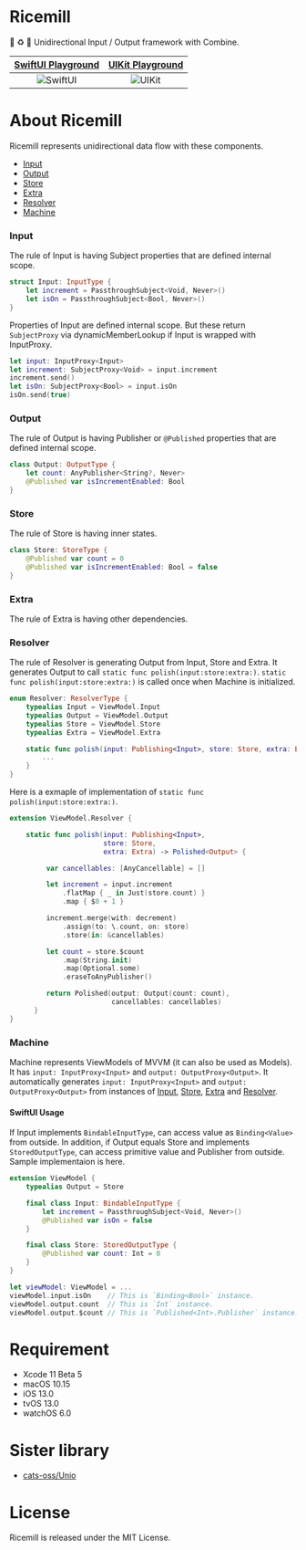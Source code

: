 # Ricemill

🌾 ♻️ 🍚 Unidirectional Input / Output framework with Combine.

| [SwiftUI Playground](https://github.com/marty-suzuki/Ricemill/blob/master/Ricemill.playground/Pages/SwiftUI.xcplaygroundpage/Contents.swift) | [UIKit Playground](https://github.com/marty-suzuki/Ricemill/blob/master/Ricemill.playground/Pages/UIKit.xcplaygroundpage/Contents.swift) |
| :-: | :-: |
| ![SwiftUI](https://user-images.githubusercontent.com/2082134/63072558-68a5b780-bf5f-11e9-81e8-d25798ec29da.gif) | ![UIKit](https://user-images.githubusercontent.com/2082134/63072557-67748a80-bf5f-11e9-9f9f-fe6510421340.gif) |

# About Ricemill

Ricemill represents unidirectional data flow with these components.

- [Input](#input)
- [Output](#output)
- [Store](#store)
- [Extra](#extra)
- [Resolver](#resolver)
- [Machine](#machine)

### Input

The rule of Input is having Subject properties that are defined internal scope.

```swift
struct Input: InputType {
    let increment = PassthroughSubject<Void, Never>()
    let isOn = PassthroughSubject<Bool, Never>()
}
```

Properties of Input are defined internal scope. But these return `SubjectProxy` via dynamicMemberLookup if Input is wrapped with InputProxy.

```swift
let input: InputProxy<Input>
let increment: SubjectProxy<Void> = input.increment
increment.send()
let isOn: SubjectProxy<Bool> = input.isOn
isOn.send(true)
```

### Output

The rule of Output is having Publisher or `@Published` properties that are defined internal scope.

```swift
class Output: OutputType {
    let count: AnyPublisher<String?, Never>
    @Published var isIncrementEnabled: Bool
}
```

### Store

The rule of Store is having inner states.

```swift
class Store: StoreType {
    @Published var count = 0
    @Published var isIncrementEnabled: Bool = false
}
```

### Extra

The rule of Extra is having other dependencies.

### Resolver

The rule of Resolver is generating Output from Input, Store and Extra. It generates Output to call `static func polish(input:store:extra:)`. `static func polish(input:store:extra:)` is called once when Machine is initialized.

```swift
enum Resolver: ResolverType {
    typealias Input = ViewModel.Input
    typealias Output = ViewModel.Output
    typealias Store = ViewModel.Store
    typealias Extra = ViewModel.Extra

    static func polish(input: Publishing<Input>, store: Store, extra: Extra) -> Polished<Output> {
        ...                         
    }
}
```

Here is a exmaple of implementation of `static func polish(input:store:extra:)`.

```swift
extension ViewModel.Resolver {

    static func polish(input: Publishing<Input>,
                       store: Store,
                       extra: Extra) -> Polished<Output> {

         var cancellables: [AnyCancellable] = []

         let increment = input.increment
             .flatMap { _ in Just(store.count) }
             .map { $0 + 1 }

         increment.merge(with: decrement)
             .assign(to: \.count, on: store)
             .store(in: &cancellables)

         let count = store.$count
             .map(String.init)
             .map(Optional.some)
             .eraseToAnyPublisher()

         return Polished(output: Output(count: count),
                         cancellables: cancellables)
      }
}
```

### Machine

Machine represents ViewModels of MVVM (it can also be used as Models). It has `input: InputProxy<Input>` and `output: OutputProxy<Output>`. It automatically generates `input: InputProxy<Input>` and `output: OutputProxy<Output>` from instances of [Input](#input), [Store](#store), [Extra](#extra) and [Resolver](#resolver).

#### SwiftUI Usage

If Input implements `BindableInputType`, can access value as `Binding<Value>` from outside.
In addition, if Output equals Store and implements `StoredOutputType`, can access primitive value and Publisher from outside.
Sample implementaion is here.

```swift
extension ViewModel {
    typealias Output = Store

    final class Input: BindableInputType {
        let increment = PassthroughSubject<Void, Never>()
        @Published var isOn = false
    }

    final class Store: StoredOutputType {
        @Published var count: Int = 0
    }
}

let viewModel: ViewModel = ...
viewModel.input.isOn    // This is `Binding<Bool>` instance.
viewModel.output.count  // This is `Int` instance.
viewModel.output.$count // This is `Published<Int>.Publisher` instance.
```

# Requirement

- Xcode 11 Beta 5
- macOS 10.15
- iOS 13.0
- tvOS 13.0
- watchOS 6.0

# Sister library

- [cats-oss/Unio](https://github.com/cats-oss/Unio)

# License

Ricemill is released under the MIT License.
